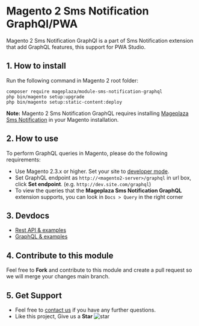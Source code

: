 # Magento 2 Sms Notification GraphQl/PWA

Magento 2 Sms Notification GraphQl is a part of Sms Notification extension that add GraphQL features, this support for PWA Studio.
## 1. How to install

Run the following command in Magento 2 root folder:

```
composer require mageplaza/module-sms-notification-graphql
php bin/magento setup:upgrade
php bin/magento setup:static-content:deploy
```

**Note:**
Magento 2 Sms Notification GraphQL requires installing [Mageplaza Sms Notification](https://www.mageplaza.com/magento-2-sms-notification/) in your Magento installation.

## 2. How to use

To perform GraphQL queries in Magento, please do the following requirements:

- Use Magento 2.3.x or higher. Set your site to [developer mode](https://www.mageplaza.com/devdocs/enable-disable-developer-mode-magento-2.html).
- Set GraphQL endpoint as `http://<magento2-server>/graphql` in url box, click **Set endpoint**. 
(e.g. `http://dev.site.com/graphql`)
- To view the queries that the **Mageplaza Sms Notification GraphQL** extension supports, you can look in `Docs > Query` in the right corner

## 3. Devdocs

- [Rest API & examples](https://documenter.getpostman.com/view/10589000/T1LPCRuN)
- [GraphQL & examples](https://documenter.getpostman.com/view/10589000/TVmFifTs)

## 4. Contribute to this module

Feel free to **Fork** and contribute to this module and create a pull request so we will merge your changes main branch.

## 5. Get Support

- Feel free to [contact us](https://www.mageplaza.com/contact.html) if you have any further questions.
- Like this project, Give us a **Star** ![star](https://i.imgur.com/S8e0ctO.png)
